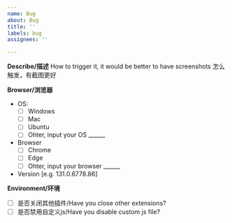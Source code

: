 ```yaml
---
name: Bug
about: Bug
title: ''
labels: bug
assignees: ''

---
```


**Describe/描述**
How to trigger it, it would be better to have screenshots
怎么触发，有截图更好

**Browser/浏览器**
 - OS:
   - [ ] Windows
   - [ ] Mac
   - [ ] Ubuntu
   - [ ] Ohter, input your OS ______
 - Browser
   - [ ] Chrome
   - [ ] Edge
   - [ ] Ohter, input your browser ______
 - Version [e.g. 131.0.6778.86]

**Environment/环境**
 - [ ] 是否关闭其他插件/Have you close other extensions?
 - [ ] 是否禁用自定义js/Have you disable custom js file?
